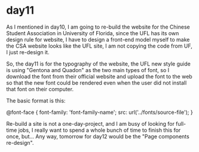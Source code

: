 # day11
As I mentioned in day10, I am going to re-build the website for the Chinese Student Association in University of Florida, since the UFL has its own design rule for website, I have to design a front-end model myself to make the CSA website looks like the UFL site, I am not copying the code from UF, I just re-design it.

So, the day11 is for the typography of the website, the UFL new style guide is using "Gentona and Quadon" as the two main types of font, so I download the font from their official website and upload the font to the web so that the new font could be rendered even when the user did not install that font on their computer.

The basic format is this:

@font-face {
font-family: 'font-family-name';
src: url('../fonts/source-file');
}

Re-build a site is not a one-day-project, and I am busy of looking for full-time jobs, I really want to spend a whole bunch of time to finish this for once, but...
Any way, tomorrow for day12 would be the "Page components re-design".
